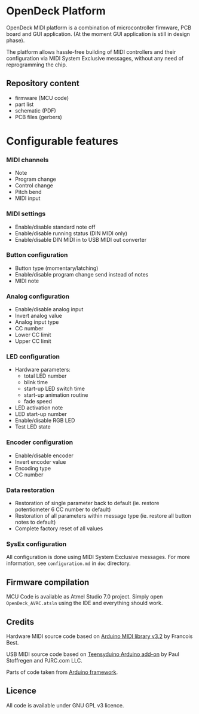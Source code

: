# OpenDeck Platform

OpenDeck MIDI platform is a combination of microcontroller firmware, PCB board and GUI application. (At the moment GUI application is still in design phase).

The platform allows hassle-free building of MIDI controllers and their configuration via MIDI System Exclusive messages, without any need of reprogramming the chip.

## Repository content
* firmware (MCU code)
* part list
* schematic (PDF)
* PCB files (gerbers)

# Configurable features

### MIDI channels

* Note
* Program change
* Control change
* Pitch bend
* MIDI input

### MIDI settings

* Enable/disable standard note off
* Enable/disable running status (DIN MIDI only)
* Enable/disable DIN MIDI in to USB MIDI out converter

### Button configuration

* Button type (momentary/latching)
* Enable/disable program change send instead of notes
* MIDI note

### Analog configuration

* Enable/disable analog input
* Invert analog value
* Analog input type
* CC number
* Lower CC limit
* Upper CC limit

### LED configuration

* Hardware parameters:
  - total LED number
  - blink time
  - start-up LED switch time
  - start-up animation routine
  - fade speed
* LED activation note
* LED start-up number
* Enable/disable RGB LED
* Test LED state

### Encoder configuration

* Enable/disable encoder
* Invert encoder value
* Encoding type
* CC number

### Data restoration

* Restoration of single parameter back to default (ie. restore potentiometer 6 CC number to default)
* Restoration of all parameters within message type (ie. restore all button notes to default)
* Complete factory reset of all values

### SysEx configuration
All configuration is done using MIDI System Exclusive messages. For more information, see `configuration.md` in `doc` directory.

## Firmware compilation
MCU Code is available as Atmel Studio 7.0 project. Simply open `OpenDeck_AVRC.atsln` using the IDE and everything should work.

## Credits

Hardware MIDI source code based on [Arduino MIDI library v3.2](https://github.com/FortySevenEffects/arduino_midi_library/releases/tag/3.2) by Francois Best.

USB MIDI source code based on [Teensyduino Arduino add-on](http://www.pjrc.com/teensy/teensyduino.html) by Paul Stoffregen and PJRC.com LLC.

Parts of code taken from [Arduino framework](https://github.com/arduino/Arduino).

## Licence
All code is available under GNU GPL v3 licence.